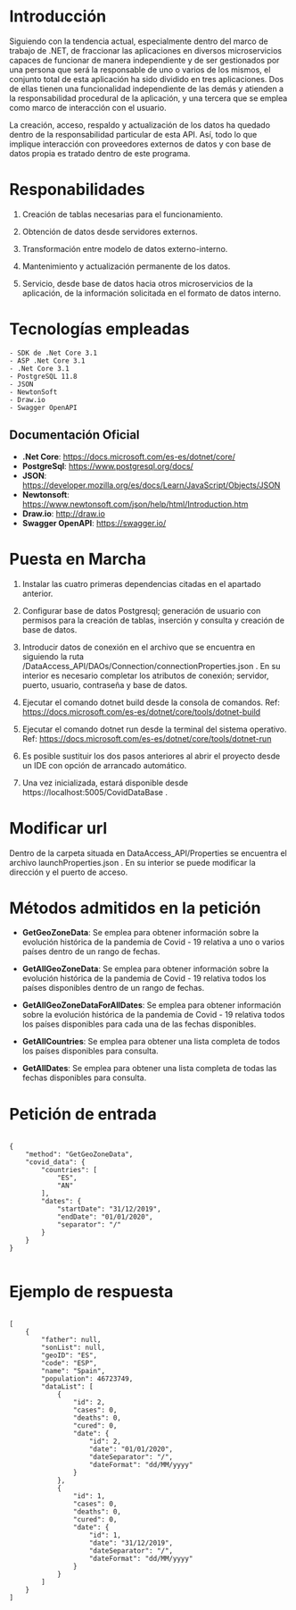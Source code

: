# Introducción

Siguiendo con la tendencia actual, especialmente dentro del marco de trabajo de .NET, de fraccionar las aplicaciones en diversos microservicios capaces de funcionar de manera independiente y de ser gestionados por una persona que será la responsable de uno o varios de los mismos, el conjunto total de esta aplicación ha sido dividido en tres aplicaciones. Dos de ellas tienen una funcionalidad independiente de las demás y atienden a la responsabilidad procedural de la aplicación, y una tercera que se emplea como marco de interacción con el usuario. 

La creación, acceso, respaldo y actualización de los datos ha quedado dentro de la responsabilidad particular de esta API. Así, todo lo que implique interacción con proveedores externos de datos y con base de datos propia es tratado dentro de este programa. 

# Responabilidades

1. Creación de tablas necesarias para el funcionamiento.

2. Obtención de datos desde servidores externos.

3. Transformación entre modelo de datos externo-interno.

4. Mantenimiento y actualización permanente de los datos.

5. Servicio, desde base de datos hacia otros microservicios de la aplicación, de la información solicitada en el formato de datos interno.

# Tecnologías empleadas

    - SDK de .Net Core 3.1
    - ASP .Net Core 3.1
    - .Net Core 3.1
    - PostgreSQL 11.8
    - JSON
    - NewtonSoft
    - Draw.io
    - Swagger OpenAPI

## Documentación Oficial

- **.Net Core**: https://docs.microsoft.com/es-es/dotnet/core/
- **PostgreSql**: https://www.postgresql.org/docs/
- **JSON**: https://developer.mozilla.org/es/docs/Learn/JavaScript/Objects/JSON
- **Newtonsoft**: https://www.newtonsoft.com/json/help/html/Introduction.htm
- **Draw.io**: http://draw.io
- **Swagger OpenAPI**: https://swagger.io/



# Puesta en Marcha

1. Instalar las cuatro primeras dependencias citadas en el apartado anterior.

2. Configurar base de datos Postgresql; generación de usuario con permisos para la creación de tablas, inserción y consulta y creación de base de datos.

3. Introducir datos de conexión en el archivo que se encuentra en siguiendo la ruta /DataAccess_API/DAOs/Connection/connectionProperties.json . En su interior es necesario completar los atributos de conexión; servidor, puerto, usuario, contraseña y base de datos.

4. Ejecutar el comando dotnet build desde la consola de comandos. Ref: https://docs.microsoft.com/es-es/dotnet/core/tools/dotnet-build

5. Ejecutar el comando dotnet run desde la terminal del sistema operativo. Ref: https://docs.microsoft.com/es-es/dotnet/core/tools/dotnet-run

6. Es posible sustituir los dos pasos anteriores al abrir el proyecto desde un IDE con opción de arrancado automático.

7. Una vez inicializada, estará disponible desde https://localhost:5005/CovidDataBase .

# Modificar url

Dentro de la carpeta situada en DataAccess_API/Properties se encuentra el archivo launchProperties.json . En su interior se puede modificar la dirección y el puerto de acceso.

# Métodos admitidos en la petición

- **GetGeoZoneData**: Se emplea para obtener información sobre la evolución histórica de la pandemia de Covid - 19 relativa a uno o varios países dentro de un rango de fechas.

- **GetAllGeoZoneData**: Se emplea para obtener información sobre la evolución histórica de la pandemia de Covid - 19 relativa todos los países disponibles dentro de un rango de fechas.

- **GetAllGeoZoneDataForAllDates**: Se emplea para obtener información sobre la evolución histórica de la pandemia de Covid - 19 relativa todos los países disponibles para cada una de las fechas disponibles.

- **GetAllCountries**: Se emplea para obtener una lista completa de todos los países disponibles para consulta.

- **GetAllDates**: Se emplea para obtener una lista completa de todas las fechas disponibles para consulta.


# Petición de entrada

<pre>
    <code>
{
    "method": "GetGeoZoneData",
    "covid_data": {
        "countries": [
            "ES",
            "AN"
        ],
        "dates": {
            "startDate": "31/12/2019",
            "endDate": "01/01/2020",
            "separator": "/"
        }
    }
}
    </code>
</pre>
# Ejemplo de respuesta
<pre>
    <code>
[
    {
        "father": null,
        "sonList": null,
        "geoID": "ES",
        "code": "ESP",
        "name": "Spain",
        "population": 46723749,
        "dataList": [
            {
                "id": 2,
                "cases": 0,
                "deaths": 0,
                "cured": 0,
                "date": {
                    "id": 2,
                    "date": "01/01/2020",
                    "dateSeparator": "/",
                    "dateFormat": "dd/MM/yyyy"
                }
            },
            {
                "id": 1,
                "cases": 0,
                "deaths": 0,
                "cured": 0,
                "date": {
                    "id": 1,
                    "date": "31/12/2019",
                    "dateSeparator": "/",
                    "dateFormat": "dd/MM/yyyy"
                }
            }
        ]
    }
]
    </code>
</pre>